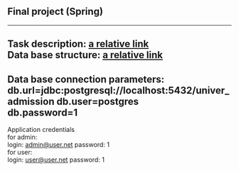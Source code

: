 ## Final project (Spring) 
---
Task description: [a relative link](Приймальна%20комісія_ua.txt)  
Data base structure: [a relative link](data_base.png)
---
Data base connection parameters:  
db.url=jdbc:postgresql://localhost:5432/univer_admission
db.user=postgres  
db.password=1  
---
Application credentials  
for admin:  
login: admin@user.net
password: 1  
for user:  
login: user@user.net
password: 1 